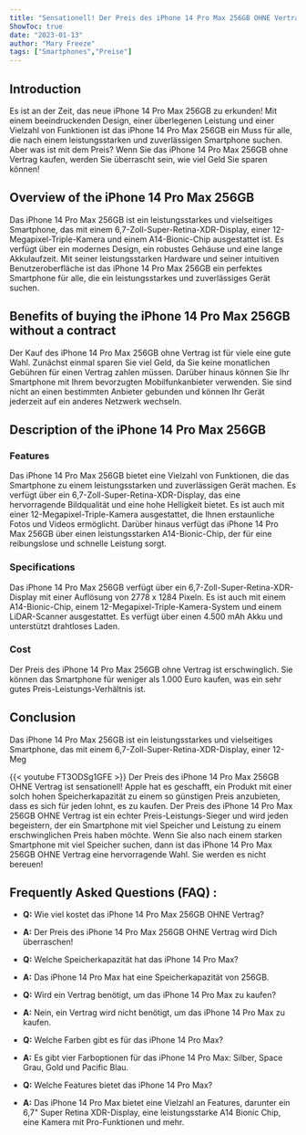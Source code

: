 ```yaml
---
title: "Sensationell! Der Preis des iPhone 14 Pro Max 256GB OHNE Vertrag wird Dich überraschen!"
ShowToc: true 
date: "2023-01-13"
author: "Mary Freeze" 
tags: ["Smartphones","Preise"]
---
```

## Introduction 

Es ist an der Zeit, das neue iPhone 14 Pro Max 256GB zu erkunden! Mit einem beeindruckenden Design, einer überlegenen Leistung und einer Vielzahl von Funktionen ist das iPhone 14 Pro Max 256GB ein Muss für alle, die nach einem leistungsstarken und zuverlässigen Smartphone suchen. Aber was ist mit dem Preis? Wenn Sie das iPhone 14 Pro Max 256GB ohne Vertrag kaufen, werden Sie überrascht sein, wie viel Geld Sie sparen können!

## Overview of the iPhone 14 Pro Max 256GB

Das iPhone 14 Pro Max 256GB ist ein leistungsstarkes und vielseitiges Smartphone, das mit einem 6,7-Zoll-Super-Retina-XDR-Display, einer 12-Megapixel-Triple-Kamera und einem A14-Bionic-Chip ausgestattet ist. Es verfügt über ein modernes Design, ein robustes Gehäuse und eine lange Akkulaufzeit. Mit seiner leistungsstarken Hardware und seiner intuitiven Benutzeroberfläche ist das iPhone 14 Pro Max 256GB ein perfektes Smartphone für alle, die ein leistungsstarkes und zuverlässiges Gerät suchen.

## Benefits of buying the iPhone 14 Pro Max 256GB without a contract

Der Kauf des iPhone 14 Pro Max 256GB ohne Vertrag ist für viele eine gute Wahl. Zunächst einmal sparen Sie viel Geld, da Sie keine monatlichen Gebühren für einen Vertrag zahlen müssen. Darüber hinaus können Sie Ihr Smartphone mit Ihrem bevorzugten Mobilfunkanbieter verwenden. Sie sind nicht an einen bestimmten Anbieter gebunden und können Ihr Gerät jederzeit auf ein anderes Netzwerk wechseln.

## Description of the iPhone 14 Pro Max 256GB

### Features

Das iPhone 14 Pro Max 256GB bietet eine Vielzahl von Funktionen, die das Smartphone zu einem leistungsstarken und zuverlässigen Gerät machen. Es verfügt über ein 6,7-Zoll-Super-Retina-XDR-Display, das eine hervorragende Bildqualität und eine hohe Helligkeit bietet. Es ist auch mit einer 12-Megapixel-Triple-Kamera ausgestattet, die Ihnen erstaunliche Fotos und Videos ermöglicht. Darüber hinaus verfügt das iPhone 14 Pro Max 256GB über einen leistungsstarken A14-Bionic-Chip, der für eine reibungslose und schnelle Leistung sorgt.

### Specifications

Das iPhone 14 Pro Max 256GB verfügt über ein 6,7-Zoll-Super-Retina-XDR-Display mit einer Auflösung von 2778 x 1284 Pixeln. Es ist auch mit einem A14-Bionic-Chip, einem 12-Megapixel-Triple-Kamera-System und einem LiDAR-Scanner ausgestattet. Es verfügt über einen 4.500 mAh Akku und unterstützt drahtloses Laden.

### Cost

Der Preis des iPhone 14 Pro Max 256GB ohne Vertrag ist erschwinglich. Sie können das Smartphone für weniger als 1.000 Euro kaufen, was ein sehr gutes Preis-Leistungs-Verhältnis ist.

## Conclusion

Das iPhone 14 Pro Max 256GB ist ein leistungsstarkes und vielseitiges Smartphone, das mit einem 6,7-Zoll-Super-Retina-XDR-Display, einer 12-Meg

{{< youtube FT3ODSg1GFE >}} 
Der Preis des iPhone 14 Pro Max 256GB OHNE Vertrag ist sensationell! Apple hat es geschafft, ein Produkt mit einer solch hohen Speicherkapazität zu einem so günstigen Preis anzubieten, dass es sich für jeden lohnt, es zu kaufen. Der Preis des iPhone 14 Pro Max 256GB OHNE Vertrag ist ein echter Preis-Leistungs-Sieger und wird jeden begeistern, der ein Smartphone mit viel Speicher und Leistung zu einem erschwinglichen Preis haben möchte. Wenn Sie also nach einem starken Smartphone mit viel Speicher suchen, dann ist das iPhone 14 Pro Max 256GB OHNE Vertrag eine hervorragende Wahl. Sie werden es nicht bereuen!

## Frequently Asked Questions (FAQ) :
- **Q:** Wie viel kostet das iPhone 14 Pro Max 256GB OHNE Vertrag? 

- **A:** Der Preis des iPhone 14 Pro Max 256GB OHNE Vertrag wird Dich überraschen! 

- **Q:** Welche Speicherkapazität hat das iPhone 14 Pro Max? 

- **A:** Das iPhone 14 Pro Max hat eine Speicherkapazität von 256GB. 

- **Q:** Wird ein Vertrag benötigt, um das iPhone 14 Pro Max zu kaufen? 

- **A:** Nein, ein Vertrag wird nicht benötigt, um das iPhone 14 Pro Max zu kaufen. 

- **Q:** Welche Farben gibt es für das iPhone 14 Pro Max? 

- **A:** Es gibt vier Farboptionen für das iPhone 14 Pro Max: Silber, Space Grau, Gold und Pacific Blau. 

- **Q:** Welche Features bietet das iPhone 14 Pro Max? 

- **A:** Das iPhone 14 Pro Max bietet eine Vielzahl an Features, darunter ein 6,7" Super Retina XDR-Display, eine leistungsstarke A14 Bionic Chip, eine Kamera mit Pro-Funktionen und mehr.


